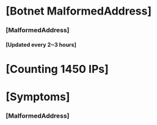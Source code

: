# [Botnet MalformedAddress]
### [MalformedAddress]
#### [Updated every 2~3 hours]

# [Counting 1450 IPs]

# [Symptoms] 
###   [MalformedAddress]
